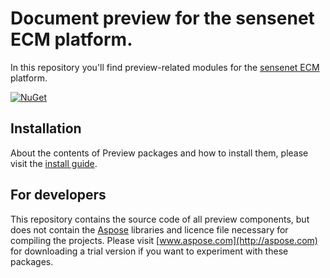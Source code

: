 # Document preview for the sensenet ECM platform.
In this repository you'll find preview-related modules for the [sensenet ECM](https://github.com/SenseNet/sensenet) platform.

[![NuGet](https://img.shields.io/nuget/v/SenseNet.Preview.svg)](https://www.nuget.org/packages/SenseNet.Preview)

## Installation
About the contents of Preview packages and how to install them, please visit the [install guide](/docs/install-preview-from-nuget.md).

## For developers
This repository contains the source code of all preview components, but does not contain the [Aspose](http://aspose.com) libraries and licence file necessary for compiling the projects. Please visit [www.aspose.com](http://aspose.com) for downloading a trial version if you want to experiment with these packages.
